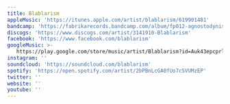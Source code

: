 ```yaml
---
title: Blablarism
appleMusic: 'https://itunes.apple.com/artist/blablarism/619901481'
bandcamp: 'https://fabrikarecords.bandcamp.com/album/fp012-agnostodynis'
discogs: 'https://www.discogs.com/artist/3141910-Blablarism'
facebook: 'https://www.facebook.com/blablarism'
googleMusic: >-
   https://play.google.com/store/music/artist/Blablarism?id=Auk43epcprlrywyh4xdp7z22nfq
instagram: ''
soundcloud: 'https://soundcloud.com/blablarism'
spotify: 'https://open.spotify.com/artist/2bPBnLcGA0fUo7cSVUMzEP'
twitter: ''
website: ''
youtube: ''
---
```

